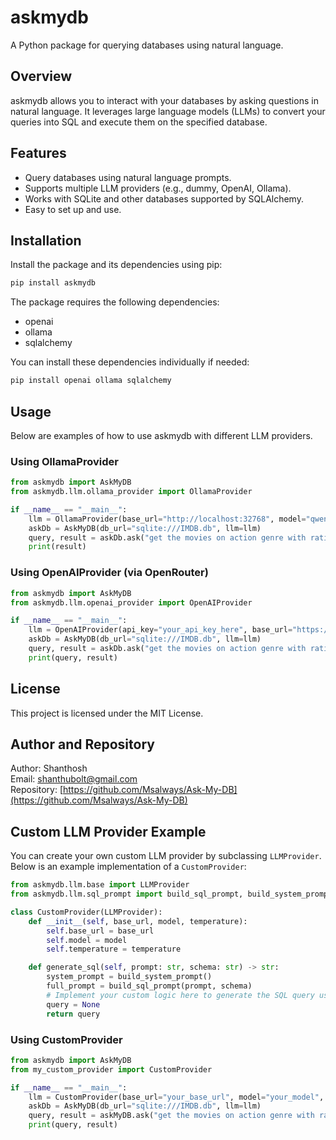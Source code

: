 # askmydb

A Python package for querying databases using natural language.

## Overview

askmydb allows you to interact with your databases by asking questions in natural language. It leverages large language models (LLMs) to convert your queries into SQL and execute them on the specified database.

## Features

- Query databases using natural language prompts.
- Supports multiple LLM providers (e.g., dummy, OpenAI, Ollama).
- Works with SQLite and other databases supported by SQLAlchemy.
- Easy to set up and use.

## Installation

Install the package and its dependencies using pip:

```bash
pip install askmydb
```

The package requires the following dependencies:

- openai
- ollama
- sqlalchemy

You can install these dependencies individually if needed:

```bash
pip install openai ollama sqlalchemy
```

## Usage

Below are examples of how to use askmydb with different LLM providers.

### Using OllamaProvider

```python
from askmydb import AskMyDB
from askmydb.llm.ollama_provider import OllamaProvider

if __name__ == "__main__":
    llm = OllamaProvider(base_url="http://localhost:32768", model="qwen2.5:1.5b")
    askDb = AskMyDB(db_url="sqlite:///IMDB.db", llm=llm)
    query, result = askDb.ask("get the movies on action genre with rating more than 5 sort it high to low")
    print(result)
```

### Using OpenAIProvider (via OpenRouter)

```python
from askmydb import AskMyDB
from askmydb.llm.openai_provider import OpenAIProvider

if __name__ == "__main__":
    llm = OpenAIProvider(api_key="your_api_key_here", base_url="https://openrouter.ai/api/v1", model="meta-llama/llama-4-maverick:free")
    askDb = AskMyDB(db_url="sqlite:///IMDB.db", llm=llm)
    query, result = askDb.ask("get the movies on action genre with rating more than 5 sort it high to low")
    print(query, result)
```

## License

This project is licensed under the MIT License.

## Author and Repository

Author: Shanthosh  
Email: shanthubolt@gmail.com  
Repository: [https://github.com/Msalways/Ask-My-DB](https://github.com/Msalways/Ask-My-DB)

## Custom LLM Provider Example

You can create your own custom LLM provider by subclassing `LLMProvider`. Below is an example implementation of a `CustomProvider`:

```python
from askmydb.llm.base import LLMProvider
from askmydb.llm.sql_prompt import build_sql_prompt, build_system_prompt

class CustomProvider(LLMProvider):
    def __init__(self, base_url, model, temperature):
        self.base_url = base_url
        self.model = model
        self.temperature = temperature

    def generate_sql(self, prompt: str, schema: str) -> str:
        system_prompt = build_system_prompt()
        full_prompt = build_sql_prompt(prompt, schema)
        # Implement your custom logic here to generate the SQL query using your LLM
        query = None
        return query
```

### Using CustomProvider

```python
from askmydb import AskMyDB
from my_custom_provider import CustomProvider

if __name__ == "__main__":
    llm = CustomProvider(base_url="your_base_url", model="your_model", temperature=0.7)
    askDb = AskMyDB(db_url="sqlite:///IMDB.db", llm=llm)
    query, result = askMyDB.ask("get the movies on action genre with rating more than 5 sort it high to low")
    print(query, result)
```
